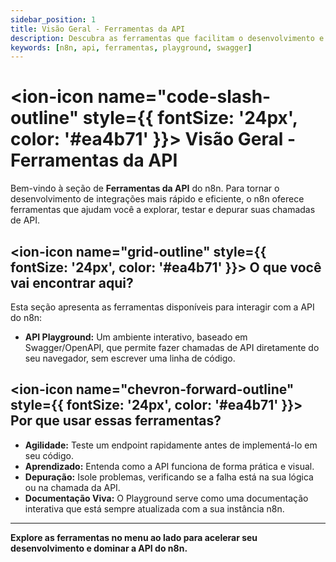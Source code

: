 ```yaml
---
sidebar_position: 1
title: Visão Geral - Ferramentas da API
description: Descubra as ferramentas que facilitam o desenvolvimento e teste de integrações com a API do n8n.
keywords: [n8n, api, ferramentas, playground, swagger]
---
```


# <ion-icon name="code-slash-outline" style={{ fontSize: '24px', color: '#ea4b71' }}></ion-icon> Visão Geral - Ferramentas da API

Bem-vindo à seção de **Ferramentas da API** do n8n. Para tornar o desenvolvimento de integrações mais rápido e eficiente, o n8n oferece ferramentas que ajudam você a explorar, testar e depurar suas chamadas de API.

## <ion-icon name="grid-outline" style={{ fontSize: '24px', color: '#ea4b71' }}></ion-icon> O que você vai encontrar aqui?

Esta seção apresenta as ferramentas disponíveis para interagir com a API do n8n:

- **API Playground:** Um ambiente interativo, baseado em Swagger/OpenAPI, que permite fazer chamadas de API diretamente do seu navegador, sem escrever uma linha de código.

## <ion-icon name="chevron-forward-outline" style={{ fontSize: '24px', color: '#ea4b71' }}></ion-icon> Por que usar essas ferramentas?

- **Agilidade:** Teste um endpoint rapidamente antes de implementá-lo em seu código.
- **Aprendizado:** Entenda como a API funciona de forma prática e visual.
- **Depuração:** Isole problemas, verificando se a falha está na sua lógica ou na chamada da API.
- **Documentação Viva:** O Playground serve como uma documentação interativa que está sempre atualizada com a sua instância n8n.

---

**Explore as ferramentas no menu ao lado para acelerar seu desenvolvimento e dominar a API do n8n.**
